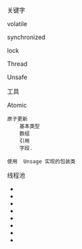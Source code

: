 


关键字


volatile	

synchronized

lock

Thread

Unsafe


工具

Atomic


	原子更新
		基本类型
		数组
		引用
		字段.

	使用  Unsage 实现的包装类



线程池





- []()
- []()
- []()
- []()
- []()
- []()
- []()
- []()
